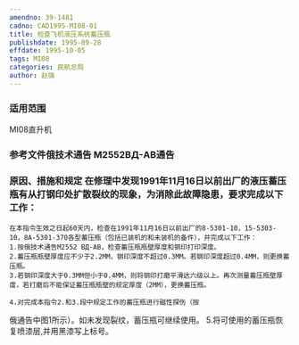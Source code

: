 ```yaml
---
amendno: 39-1481
cadno: CAD1995-MI08-01
title: 检查飞机液压系统蓄压瓶
publishdate: 1995-09-28
effdate: 1995-10-05
tags: MI08
categories: 民航总局
author: 赵强
---
```


### 适用范围 
MI08直升机

### 参考文件俄技术通告 M2552ΒД-ΑΒ通告

### 原因、措施和规定 在修理中发现1991年11月16日以前出厂的液压蓄压瓶有从打钢印处扩散裂纹的现象，为消除此故障隐患，要求完成以下工作： 
    在本指令生效之日起60天内，检查在1991年11月16日以前出厂的8-5301-10，15-5303-10，8A-5301-370各型蓄压瓶（包括已装机的和未装机的备件），并完成以下工作： 
    1.按俄技术通告M2552 ΒД-ΑΒ，检查蓄压瓶瓶壁厚度和钢印打印深度。 
    2.蓄压瓶瓶壁厚度应不少于2.2MM，钢印深度不超过0.3MM。若钢印深度超过0.4MM，则更换蓄压瓶。 
    3.若钢印深度大于0.3MM但小于0.4MM，则将钢印打磨平滑达六级以上。再次测量蓄压瓶壁厚度，若打磨后不能保证蓄压瓶瓶壁的规定厚度（2MM），更换蓄压瓶。 

    4.对完成本指令2.和3.段中规定工作的蓄压瓶进行磁性探伤（按
  
俄通告中图1所示）。如未发现裂纹，蓄压瓶可继续使用。 
    5.将可使用的蓄压瓶恢复喷漆层,并用黑漆写上标号。 

